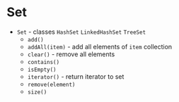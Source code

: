 # Set

- `Set` - classes `HashSet` `LinkedHashSet` `TreeSet`
    - `add()`
    - `addAll(item)` - add all elements of `item` collection
    - `clear()` - remove all elements
    - `contains()`
    - `isEmpty()`
    - `iterator()` - return iterator to set
    - `remove(element)`
    - `size()`